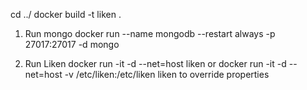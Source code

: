 cd ../
docker build -t liken .

1. Run mongo
docker run --name mongodb --restart always -p 27017:27017 -d mongo

2. Run Liken
docker run -it -d --net=host liken
or
docker run -it -d --net=host -v /etc/liken:/etc/liken liken
to override properties